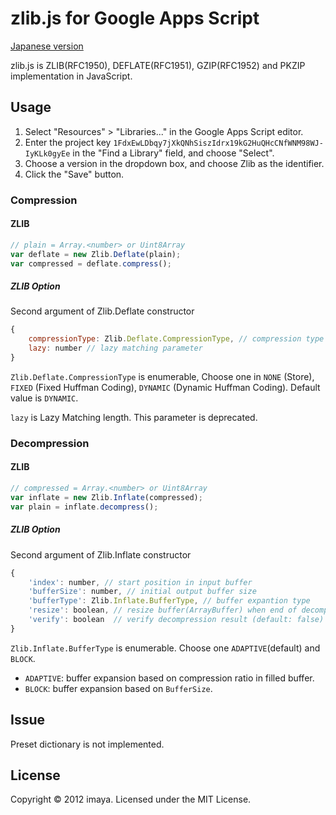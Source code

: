 zlib.js for Google Apps Script
==============================

[Japanese version](./README.md)

zlib.js is ZLIB(RFC1950), DEFLATE(RFC1951), GZIP(RFC1952) and PKZIP implementation in JavaScript.


Usage
------

1. Select "Resources" > "Libraries..." in the Google Apps Script
editor.
2. Enter the project key `1FdxEwLDbqy7jXkQNhSiszIdrx19kG2HuQHcCNfWNM98WJ-IyKLk0gyEe` in the "Find a Library" field, and choose "Select". 
3. Choose a version in the dropdown box, and choose Zlib as the
identifier. 
4. Click the "Save" button.


### Compression
<!--
#### Raw Deflate

```js
// plain = Array.<number> or Uint8Array
var deflate = new Zlib.RawDeflate(plain);
var compressed = deflate.compress();
```

#### Raw Deflate Option

See ZLIB Option.
-->
#### ZLIB

```js
// plain = Array.<number> or Uint8Array
var deflate = new Zlib.Deflate(plain);
var compressed = deflate.compress();
```

##### ZLIB Option

Second argument of Zlib.Deflate constructor

```js
{
    compressionType: Zlib.Deflate.CompressionType, // compression type
    lazy: number // lazy matching parameter
}
```

<code>Zlib.Deflate.CompressionType</code> is enumerable,
Choose one in <code>NONE</code> (Store), <code>FIXED</code> (Fixed Huffman Coding), <code>DYNAMIC</code> (Dynamic Huffman Coding).
Default value is <code>DYNAMIC</code>.

<code>lazy</code> is Lazy Matching length.
This parameter is deprecated.

<!--
#### GZIP

GZIP implementation is incomplete.
However, there is no problem in usual use. 

```js
// plain = Array.<number> or Uint8Array
var gzip = new Zlib.Gzip(plain);
var compressed = gzip.compress();
```


##### GZIP Option

```js
{
    deflateOptions: Object, // see: deflate option (ZLIB Option)
    flags: {
        fname: boolean, // use filename?
        comment: boolean, // use comment?
        fhcrc: boolean // use file checksum?
    },
    filename: string, // filename
    comment: string // comment
}
```


#### PKZIP

```js
var zip = new Zlib.Zip();
// plainData1
zip.addFile(plainData1, {
    filename: stringToByteArray('foo.txt')
});
zip.addFile(plainData2, {
    filename: stringToByteArray('bar.txt')
});
zip.addFile(plainData3, {
    filename: stringToByteArray('baz.txt')
});
var compressed = zip.compress();

function stringToByteArray(str) {
    var array = new (window.Uint8Array !== void 0 ? Uint8Array : Array)(str.length);
    var i;
    var il;

    for (i = 0, il = str.length; i < il; ++i) {
        array[i] = str.charCodeAt(i) & 0xff;
    }

    return array;
}
```

##### PKZIP Option

filename, comment, extraField are must use Uint8Array if enabled Typed Array.

```js
{
    filename: (Array.<number>|Uint8Array), // filename
    comment: (Array.<number>|Uint8Array), //comment
    extraField: (Array.<number>|Uint8Array), // extra field
    compress: boolean, // compress when called "addFile" method.
    compressionMethod: Zlib.Zip.CompressionMethod, // STORE or DEFLATE
    os: Zlib.Zip.OperatingSystem, // MSDOS or UNIX or MACINTOSH
    deflateOption: Object // see: ZLIB Option
}
```
-->
### Decompression
<!--
#### Raw Deflate

```js
// compressed = Array.<number> or Uint8Array
var inflate = new Zlib.RawInflate(compressed);
var plain = inflate.decompress();
```

#### Raw Deflate Option

See ZLIB Option.
-->
#### ZLIB

```js
// compressed = Array.<number> or Uint8Array
var inflate = new Zlib.Inflate(compressed);
var plain = inflate.decompress();
```

##### ZLIB Option

Second argument of Zlib.Inflate constructor

```js
{
    'index': number, // start position in input buffer 
    'bufferSize': number, // initial output buffer size
    'bufferType': Zlib.Inflate.BufferType, // buffer expantion type
    'resize': boolean, // resize buffer(ArrayBuffer) when end of decompression (default: false)
    'verify': boolean  // verify decompression result (default: false)
}
```

<code>Zlib.Inflate.BufferType</code> is enumerable.
Choose one <code>ADAPTIVE</code>(default) and <code>BLOCK</code>.

- <code>ADAPTIVE</code>: buffer expansion based on compression ratio in filled buffer.
- <code>BLOCK</code>: buffer expansion based on <code>BufferSize</code>.

<!--
#### GZIP

```js
// compressed = Array.<number> or Uint8Array
var gunzip = new Zlib.Gunzip(compressed);
var plain = gunzip.decompress();
```


#### PKZIP


```js
// compressed = Array.<number> or Uint8Array
var unzip = new Zlib.Unzip(compressed);
var filenames = unzip.getFilenames();
var plain = unzip.decompress(filenames[0]);
```


### Node.js

see unit tests.
<https://github.com/imaya/zlib.js/blob/master/test/node-test.js>
-->

<!--
Test
------

Unit tests are using Karma and mocha.

```
$ npm test
```

### Browser only

```
$ npm run test-karma
```

### Node.js only

```
$ npm run test-mocha
```
-->

Issue
-----

Preset dictionary is not implemented.


License
--------

Copyright &copy; 2012 imaya.
Licensed under the MIT License.
